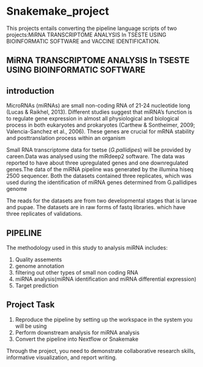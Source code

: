 # Snakemake_project
This projects entails converting the pipeline language scripts of two projects:MiRNA TRANSCRIPTOME ANALYSIS In TSESTE  USING BIOINFORMATIC SOFTWARE and VACCINE IDENTIFICATION. 

## MiRNA TRANSCRIPTOME ANALYSIS In TSESTE  USING BIOINFORMATIC SOFTWARE

## introduction
MicroRNAs  (miRNAs) are small non-coding RNA of 21-24 nucleotide long (Lucas & Raikhel, 2013)⁠. Different studies suggest that miRNA’s function is to regulate  gene expression in almost all physiological and biological process in both eukaryotes and prokaryotes (Carthew & Sontheimer, 2009; Valencia-Sanchez et al., 2006). These genes are crucial for mRNA stability and posttranslation process within an organism 

Small RNA transcriptome data for tsetse (*G.pallidipes*) will be provided by careen.Data was analysed using the miRdeep2 software. The data was reported to have about three upregulated genes and one downregulated genes.The data of the miRNA pipeline was generated by the illumina hiseq 2500 sequencer. Both the datasets contained three replicates, which was used during the identification of miRNA genes determined from G.pallidipes genome

The reads for the  datasets are from two developmental stages that is larvae and pupae. The datasets are in raw forms of fastq libraries. which have three replicates of validations. 

## PIPELINE
The methodology used in this study to analysis miRNA includes:
1. Quality assements
2. genome annotation 
3. filtering out other types of small non coding RNA 
4. miRNA analysis(miRNA identification and miRNA differential expression)
5. Target prediction

## Project Task
1. Reproduce the pipeline by setting up the workspace in the system you will be using
2. Perform downstream analysis for miRNA analysis
3. Convert the pipeline into Nextflow or Snakemake

Through the project, you need to demonstrate collaborative research skills, informative visualization, and report writing.



